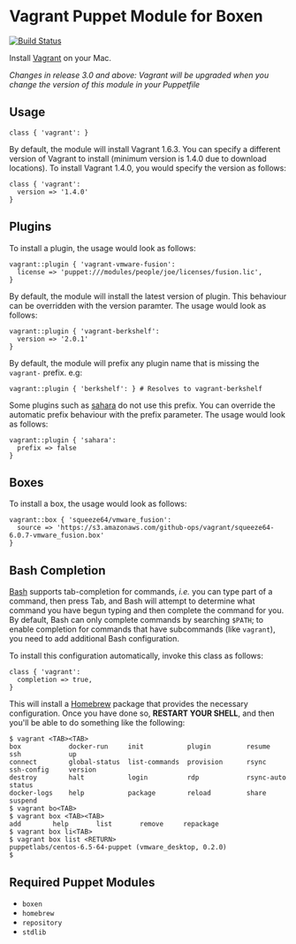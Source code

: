 # Vagrant Puppet Module for Boxen

[![Build Status](https://travis-ci.org/boxen/puppet-vagrant.png?branch=master)](https://travis-ci.org/boxen/puppet-vagrant)

Install [Vagrant](http://www.vagrantup.com/) on your Mac.

*Changes in release 3.0 and above: Vagrant will be upgraded when you change the version of this module in your Puppetfile*

## Usage

```puppet
class { 'vagrant': }
```
By default, the module will install Vagrant 1.6.3. You can specify a different version of Vagrant to install (minimum version is 1.4.0 due to download locations). To install Vagrant 1.4.0, you would specify the version as follows:

```puppet
class { 'vagrant':
  version => '1.4.0'
}
```

Plugins
--
To install a plugin, the usage would look as follows:

```puppet
vagrant::plugin { 'vagrant-vmware-fusion':
  license => 'puppet:///modules/people/joe/licenses/fusion.lic',
}
```

By default, the module will install the latest version of plugin. This behaviour can be overridden with the version paramter. The usage would look as follows:

```puppet
vagrant::plugin { 'vagrant-berkshelf':
  version => '2.0.1'
}
```

By default, the module will prefix any plugin name that is missing the `vagrant-` prefix. e.g:

```puppet
vagrant::plugin { 'berkshelf': } # Resolves to vagrant-berkshelf
```

Some plugins such as [sahara](https://github.com/jedi4ever/sahara) do not use this prefix. You can override the automatic prefix behaviour with the prefix parameter. The usage would look as follows:

```puppet
vagrant::plugin { 'sahara':
  prefix => false
}
```

Boxes
--

To install a box, the usage would look as follows:

```puppet
vagrant::box { 'squeeze64/vmware_fusion':
  source => 'https://s3.amazonaws.com/github-ops/vagrant/squeeze64-6.0.7-vmware_fusion.box'
}
```

Bash Completion
--

[Bash](https://www.gnu.org/software/bash/) supports tab-completion for commands, _i.e._ you can type part of a command, then press Tab, and Bash will attempt to determine what command you have begun typing and then complete the command for you.  By default, Bash can only complete commands by searching `$PATH`; to enable completion for commands that have subcommands (like `vagrant`), you need to add additional Bash configuration.

To install this configuration automatically, invoke this class as follows:

```puppet
class { 'vagrant':
  completion => true,
}
```

This will install a [Homebrew](http://brew.sh/) package that provides the necessary configuration.  Once you have done so, **RESTART YOUR SHELL**, and then you'll be able to do something like the following:

```console
$ vagrant <TAB><TAB>
box            docker-run     init           plugin         resume         ssh            up
connect        global-status  list-commands  provision      rsync          ssh-config     version
destroy        halt           login          rdp            rsync-auto     status
docker-logs    help           package        reload         share          suspend
$ vagrant bo<TAB>
$ vagrant box <TAB><TAB>
add        help       list       remove     repackage
$ vagrant box li<TAB>
$ vagrant box list <RETURN>
puppetlabs/centos-6.5-64-puppet (vmware_desktop, 0.2.0)
$
```

## Required Puppet Modules

* `boxen`
* `homebrew`
* `repository`
* `stdlib`
